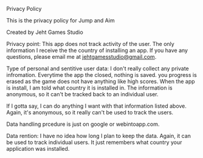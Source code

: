 Privacy Policy


This is the privacy policy for Jump and Aim

Created by Jeht Games Studio

Privacy point:
This app does not track activity of the user. The only information I receive the the country of installing an app. If you have any questions, please email me at jehtgamesstudio@gmail.com.

Type of personal and sentitive user data: I don't really collect any private infromation. Everytime the app the closed, nothing is saved. you progress is erased as the game does not have anything like high scores. When the app is install, I am told what country it is installed in. 
The information is anonymous, so it can't be tracked back to an individual user. 

If I gotta say, I can do anything I want with that information listed above. Again, it's anonymous, so it really can't be used to track the users.

Data handling prcedure is just on google or webintoapp.com.

Data rention:
I have no idea how long I plan to keep the data. Again, it can be used to track individual users. It just remembers what country your application was installed.

